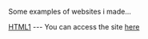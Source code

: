 <p> Some examples of websites i made...</p>

<a href="https://github.com/hamits/html1">HTML1</a> --- You can access the site <a href="https://hamits.github.io/html1/">here</a>


